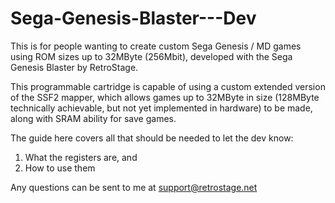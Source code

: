 # Sega-Genesis-Blaster---Dev

This is for people wanting to create custom Sega Genesis / MD games using ROM sizes up to 32MByte (256Mbit), developed with the Sega Genesis Blaster by RetroStage. 

This programmable cartridge is capable of using a custom extended version of the SSF2 mapper, which allows games up to 32MByte in size (128MByte technically achievable, but not yet implemented in hardware) to be made, along with SRAM ability for save games.

The guide here covers all that should be needed to let the dev know:
1) What the registers are, and
2) How to use them

Any questions can be sent to me at support@retrostage.net
